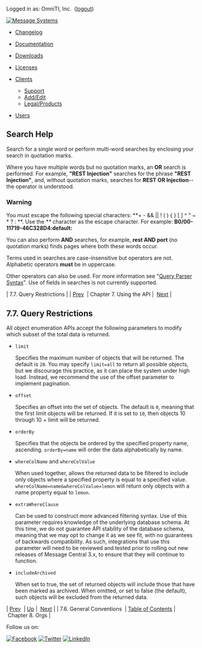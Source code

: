 Logged in as: OmniTI, Inc.  ([logout](https://support.messagesystems.com/logout.php))

[![Message Systems](https://support.messagesystems.com/images/ms-white205.png)](https://support.messagesystems.com/start.php) 

*   [Changelog](https://support.messagesystems.com/start.php?show=changelog)
*   [Documentation](https://support.messagesystems.com/docs/)
*   [Downloads](https://support.messagesystems.com/start.php)

*   [Licenses](https://support.messagesystems.com/license_summary.php)
*   <a href="">Clients</a>
    *   [Support](https://support.messagesystems.com/cs.php)
    *   [Add/Edit](https://support.messagesystems.com/edit_client.php)
    *   [Legal/Products](https://support.messagesystems.com/edit_products.php)
*   [Users](https://support.messagesystems.com/edit_customer.php)

## Search Help

Search for a single word or perform multi-word searches by enclosing your search in quotation marks.

Where you have multiple words but no quotation marks, an **OR** search is performed. For example, **"REST Injection"** searches for the phrase **"REST Injection"**, and, without quotation marks, searches for **REST OR Injection**--the operator is understood.

### Warning

You must escape the following special characters: **+ - && || ! ( ) { } [ ] ^ " ~ * ? : \**. Use the **\** character as the escape character. For example: **B0/00-11719-46C328D4\:default\:**

You can also perform **AND** searches, for example, **rest AND port** (no quotation marks) finds pages where both these words occur.

Terms used in searches are case-insensitive but operators are not. Alphabetic operators **must** be in uppercase.

Other operators can also be used. For more information see "[Query Parser Syntax](https://lucene.apache.org/core/old_versioned_docs/versions/3_0_0/queryparsersyntax.html)". Use of fields in searches is not currently supported.

| 7.7. Query Restrictions |
| [Prev](rest.conventions.php)  | Chapter 7. Using the API |  [Next](rest.orgs.object.php) |

## 7.7. Query Restrictions

All object enumeration APIs accept the following parameters to modify which subset of the total data is returned.

*   `limit`

    Specifies the maximum number of objects that will be returned. The default is `20`. You may specify `limit=all` to return all possible objects, but we discourage this practice, as it can place the system under high load. Instead, we recommend the use of the offset parameter to implement pagination.

*   `offset`

    Specifies an offset into the set of objects. The default is `0`, meaning that the first limit objects will be returned. If it is set to `10`, then objects 10 through 10 + limit will be returned.

*   `orderBy`

    Specifies that the objects be ordered by the specified property name, ascending. `orderBy=name` will order the data alphabetically by name.

*   `whereColName` and `whereColValue`

    When used together, allows the returned data to be filtered to include only objects where a specified property is equal to a specified value. `whereColName=name&whereColValue=lemon` will return only objects with a name property equal to `lemon`.

*   `extraWhereClause`

    Can be used to construct more advanced filtering syntax. Use of this parameter requires knowledge of the underlying database schema. At this time, we do not guarantee API stability of the database schema, meaning that we may opt to change it as we see fit, with no guarantees of backwards compatibility. As such, integrations that use this parameter will need to be reviewed and tested prior to rolling out new releases of Message Central 3.x, to ensure that they will continue to function.

*   `includeArchived`

    When set to true, the set of returned objects will include those that have been marked as archived. When omitted, or set to false (the default), such objects will be excluded from the returned data.

| [Prev](rest.conventions.php)  | [Up](rest.using.php) |  [Next](rest.orgs.object.php) |
| 7.6. General Conventions  | [Table of Contents](index.php) |  Chapter 8. Orgs |

Follow us on:

[![Facebook](https://support.messagesystems.com/images/icon-facebook.png)](http://www.facebook.com/messagesystems) [![Twitter](https://support.messagesystems.com/images/icon-twitter.png)](http://twitter.com/#!/MessageSystems) [![LinkedIn](https://support.messagesystems.com/images/icon-linkedin.png)](http://www.linkedin.com/company/message-systems)